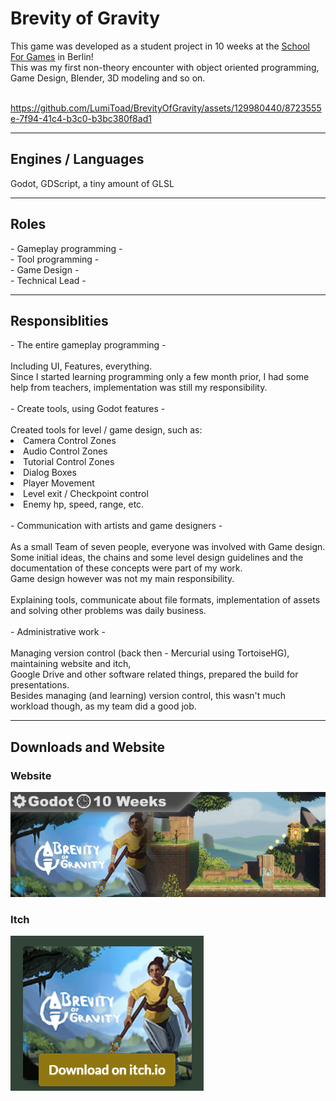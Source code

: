 <div align="left">
  
  <h1>Brevity of Gravity</h1>

  <p>
    This game was developed as a student project in 10 weeks at the <a href="https://www.school4games.net">School For Games</a> in Berlin! <br />
    This was my first non-theory encounter with object oriented programming, Game Design, Blender, 3D modeling and so on. <br /> <br />
  </p>
  

https://github.com/LumiToad/BrevityOfGravity/assets/129980440/8723555e-7f94-41c4-b3c0-b3bc380f8ad1


  <hr />
  <h2>Engines / Languages</h2>
  Godot, GDScript, a tiny amount of GLSL

  <hr />
  <h2>Roles</h2>
  - Gameplay programming -<br />
  - Tool programming -<br />
  - Game Design -<br />
  - Technical Lead -
  
  <hr />
  <h2>Responsiblities</h2>
  - The entire gameplay programming -<br /><br />
  Including UI, Features, everything.<br />
  Since I started learning programming only a few month prior, I had some help from teachers, implementation was still my responsibility.<br />
  <br />
  - Create tools, using Godot features -<br /><br />
  Created tools for level / game design, such as:<br />
    <li>Camera Control Zones</li>
    <li>Audio Control Zones</li>
    <li>Tutorial Control Zones</li>
    <li>Dialog Boxes</li>
    <li>Player Movement</li>
    <li>Level exit / Checkpoint control</li>
    <li>Enemy hp, speed, range, etc.</li>
    <br />
  - Communication with artists and game designers -<br /><br />
  As a small Team of seven people, everyone was involved with Game design.<br />
  Some initial ideas, the chains and some level design guidelines and the documentation of these concepts were part of my work.<br />
  Game design however was not my main responsibility.<br /><br />
  Explaining tools, communicate about file formats, implementation of assets and solving other problems was daily business.<br /><br />
  - Administrative work -<br /><br />
  Managing version control (back then - Mercurial using TortoiseHG), maintaining website and itch,<br />
  Google Drive and other software related things, prepared the build for presentations.<br />
  Besides managing (and learning) version control, this wasn't much workload though, as my team did a good job.
  <hr />
  <h2>Downloads and Website</h2>

  <h3>Website</h3>
  <a href="https://brevity-of-gravity.school4games.net/">
    <img src="https://github.com/LumiToad/LumiToad/blob/main/img/banner/github_brevity_banner.png" alt="brevity banner" />
  </a>

  <h3>Itch</h3>
  <a href="https://s4g.itch.io/brevity-of-gravity">
    <img src="https://github.com/LumiToad/LumiToad/blob/main/img/itch/brevity.png" alt="itch page" />
  </a>
  
</div>
